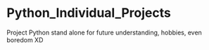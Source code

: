 # Python_Individual_Projects
Project Python stand alone for future understanding, hobbies, even boredom XD

